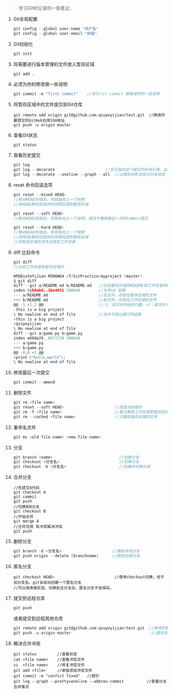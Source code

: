 > 学习Git时记录的一些笔记，

1. Git全局配置

   ```c
   git config --global user.name "用户名"
   git config --global user.email "邮箱"
   ```

2. Git初始化

   ```c
   git init
   ```

3. 将需要进行版本管理的文件放入暂存区域

   ```
   git add .
   ```

4. 必须为你的修改做一些说明

   ```c
   git commit -m "first commit"    //将first commit 替换成你的一些说明
   ```

5. 将暂存区域中的文件提交到Git仓库

   ```
   git remote add origin git@github.com:qiuyeyijian/test.git  //换成你要提交的GitHub仓库SSH地址
   git push -u origin master
   ```

6. 查看Git状态

   ```c
   git status
   ```

7. 查看历史提交

   ```c
   git log
   git log --decorate                      //显示指向这个提交的所有引用，比单独的git log 显示信息更多
   git log --decorate --oneline --graph --all  //以图形的形式显示分支信息
   ```

8. reset 命令回滚选项

   ```c
   git reset --mixed HEAD~
   //移动HEAD的指向，将其指向上一个快照
   //将HEAD移动后指向的快照回滚到暂存区域
   ```

   ```c
   git reset --soft HEAD~
   //移动HEAD的指向，将其指向上一个快照，相当于撤销最近一次的commit提交
   ```

   ```c
   git reset --hard HEAD~
   //移动HEAD的指向，将其指向上一个快照
   //将HEAD移动后指向的快照回滚到暂存区域
   //将暂存区域的文件还原到工作目录
   ```

9. diff 比较命令

   ```c
   git diff
   //比较工作目录和暂存区域的
   ```

   ``` c
   HP@QiuYeYiJian MINGW64 /f/GitPractice/myproject (master)
   $ git diff
   diff --git a/README.md b/README.md   //比较暂存区域的README和工作目录的README
   index 0cb0ebd..1be4651 100644        //文件id 权限
   --- a/README.md                      //旧文件，存放在暂存区域的文件
   +++ b/README.md                      //新文件，存放在工作目录的文件
   @@ -1 +1,2 @@                        //-1：旧文件开始的行数，+1：新文件开始的行数，2：连续的行号
   -this is a big project                
   \ No newline at end of file          //文件不是以换行符结束   
   +this is a big project
   +qiuyeyijian
   \ No newline at end of file
   diff --git a/game.py b/game.py
   index e69de29..8671739 100644
   --- a/game.py
   +++ b/game.py
   @@ -0,0 +1 @@
   +print（"hello,world");
   \ No newline at end of file
   
   ```

10. 修改最后一次提交

    ``` c
    git commit --amend
    ```

11. 删除文件

    ``` c
    git rm <file name>
    git reset --soft HEAD~                      //回退当前指针
    git rm -f <file name>                       //暴力删除工作目录和暂存区的文件
    git rm --cached <file name>                 //只删除暂存区域的文件
    ```

12. 重命名文件

    ``` c
    git mv <old file name> <new file name>
    ```

13. 分支

    ``` c
    git branch <name>                             //创建分支
    git checkout <分支名>                          //切换分支
    git checkout -b <分支名>                       //创建并切换分支
    ```

14. 合并分支

    ``` 
    //先提交A代码
    git checkout A 
    git commit
    git push
    //切换到B分支
    git checkout B
    //开始合并
    git merge A 
    //合并完成 有冲突解决冲突
    git push
    ```

15. 删除分支

    ```c
    git branch -d <分支名>                      //删除本地分支
    git push origin --delete [branchname]      //删除远程分支
    ```

16. 匿名分支

    ``` 
    git checkout HEAD~                          //使用checkout切换，但不加分支名，git会自动创建一个匿名分支                                                 //可以用来做实验，切换到主分支后，匿名分支不会保存。
    ```

17. 提交到远程仓库

    ``` c
    git push                                    
    ```

    或者提交到远程其他仓库

    ``` c
    git remote add origin git@github.com:qiuyeyijian/test.git  //换成你要提交的GitHub仓库SSH地址
    git push -u origin master                                   //提交到其他仓库
    ```


18. 解决合并冲突

    ``` 
    git status         //查看状态
    cat <file name>    //查看冲突文件
    vi  <file name>    //修复冲突文件
    git add <file>     //单独添加冲突文件
    git commit -m "confict fixed"   //提价
    git log --graph --pretty=oneline --abbrev-commit          //查看分支合并情况             
    ```

    

